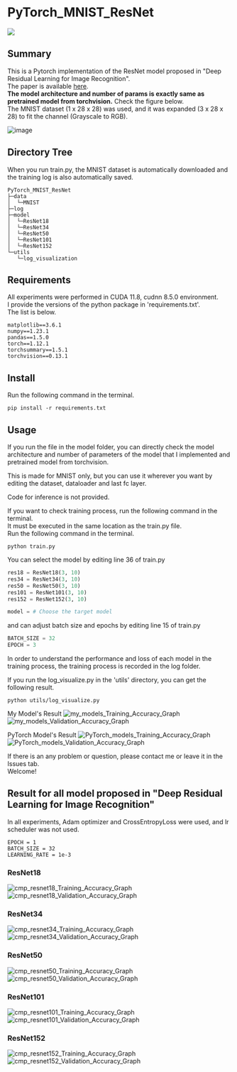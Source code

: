 # PyTorch_MNIST_ResNet
<img src="https://img.shields.io/badge/license-MIT-green">   

## Summary
This is a Pytorch implementation of the ResNet model proposed in "Deep Residual Learning for Image Recognition".   
The paper is available [here](https://arxiv.org/abs/1512.03385).   
**The model architecture and number of params is exactly same as pretrained model from torchvision.**
Check the figure below.    
The MNIST dataset (1 x 28 x 28) was used, and it was expanded (3 x 28 x 28) to fit the channel (Grayscale to RGB).

![image](https://user-images.githubusercontent.com/59161083/196022855-d0011bcb-e93e-4f41-aea8-67a4ff8617c2.png)


## Directory Tree
When you run train.py, the MNIST dataset is automatically downloaded and the training log is also automatically saved.

```
PyTorch_MNIST_ResNet
├─data
│  └─MNIST
├─log
├─model
│  └─ResNet18
│  └─ResNet34
│  └─ResNet50
│  └─ResNet101
│  └─ResNet152
└─utils
   └─log_visualization
```

## Requirements
All experiments were performed in CUDA 11.8, cudnn 8.5.0 environment.   
I provide the versions of the python package in 'requirements.txt'.   
The list is below.   
```
matplotlib==3.6.1
numpy==1.23.1
pandas==1.5.0
torch==1.12.1
torchsummary==1.5.1
torchvision==0.13.1
```


## Install
Run the following command in the terminal.
```
pip install -r requirements.txt
```

## Usage
If you run the file in the model folder, you can directly check the model architecture and number of parameters of the model that I implemented and pretrained model from torchvision.

This is made for MNIST only, but you can use it wherever you want by editing the dataset, dataloader and last fc layer.

Code for inference is not provided.

If you want to check training process, run the following command in the terminal.   
It must be executed in the same location as the train.py file.   
Run the following command in the terminal.   
```
python train.py
```

You can select the model by editing line 36 of train.py

```python
res18 = ResNet18(3, 10)
res34 = ResNet34(3, 10)
res50 = ResNet50(3, 10)
res101 = ResNet101(3, 10)
res152 = ResNet152(3, 10)

model = # Choose the target model
```

and can adjust batch size and epochs by editing line 15 of train.py

```python
BATCH_SIZE = 32
EPOCH = 3
```

In order to understand the performance and loss of each model in the training process, the training process is recorded in the log folder.

If you run the log_visualize.py in the 'utils' directory, you can get the following result.
```
python utils/log_visualize.py 
```

My Model's Result
![my_models_Training_Accuracy_Graph](https://user-images.githubusercontent.com/59161083/196200031-0354ea5e-3388-479a-9ef7-d3e3ddb88184.png)
![my_models_Validation_Accuracy_Graph](https://user-images.githubusercontent.com/59161083/196200039-9d354cb6-c0a4-447a-9476-c5c26eb3c0b1.png)

PyTorch Model's Result
![PyTorch_models_Training_Accuracy_Graph](https://user-images.githubusercontent.com/59161083/196200044-6a0a06e9-12dd-4c36-9f8d-506d6e8d0887.png)
![PyTorch_models_Validation_Accuracy_Graph](https://user-images.githubusercontent.com/59161083/196200048-3c151003-7271-4e72-9fd3-1c2c307852be.png)

If there is an any problem or question, please contact me or leave it in the Issues tab.    
Welcome!   

## Result for all model proposed in "Deep Residual Learning for Image Recognition"
In all experiments, Adam optimizer and CrossEntropyLoss were used, and lr scheduler was not used.

```
EPOCH = 1
BATCH_SIZE = 32
LEARNING_RATE = 1e-3
```

### ResNet18
![cmp_resnet18_Training_Accuracy_Graph](https://user-images.githubusercontent.com/59161083/196200228-b58124e2-f3c9-4dfc-8f95-c0a1b481b029.png)
![cmp_resnet18_Validation_Accuracy_Graph](https://user-images.githubusercontent.com/59161083/196200233-65c564da-df7c-4813-8b1a-74deb540c4bc.png)

### ResNet34
![cmp_resnet34_Training_Accuracy_Graph](https://user-images.githubusercontent.com/59161083/196200271-453a6ce2-e619-473f-9461-e791c0419265.png)
![cmp_resnet34_Validation_Accuracy_Graph](https://user-images.githubusercontent.com/59161083/196200274-de9d3c01-37ff-47bc-864d-bb2507d9bfdc.png)

### ResNet50
![cmp_resnet50_Training_Accuracy_Graph](https://user-images.githubusercontent.com/59161083/196200337-2613eae7-48e1-4dd1-84fb-181e4f7bd36b.png)
![cmp_resnet50_Validation_Accuracy_Graph](https://user-images.githubusercontent.com/59161083/196200345-5a9da7b3-7c18-40a8-9171-5cf467a41d49.png)

### ResNet101
![cmp_resnet101_Training_Accuracy_Graph](https://user-images.githubusercontent.com/59161083/196200533-6253d38b-2dc0-49d2-9f81-5f183eea7a95.png)
![cmp_resnet101_Validation_Accuracy_Graph](https://user-images.githubusercontent.com/59161083/196200540-98839f9a-cc9f-47eb-af25-7b6b216deea1.png)

### ResNet152
![cmp_resnet152_Training_Accuracy_Graph](https://user-images.githubusercontent.com/59161083/196200592-94ac0bcc-6080-4fa5-a24a-059d31454af4.png)
![cmp_resnet152_Validation_Accuracy_Graph](https://user-images.githubusercontent.com/59161083/196200601-572661d7-addd-41c1-8385-2bb69f58533c.png)
